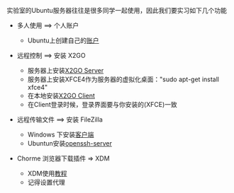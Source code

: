 实验室的Ubuntu服务器往往是很多同学一起使用，因此我们要实习如下几个功能
- 多人使用 ==> 个人账户
   - Ubuntu上创建自己的[账户]((http://note.youdao.com/noteshare?id=509ebb3d2a673114114b62bfbce246f8))
- 远程控制 ==> 安装 X2GO
   - 服务器上安装[X2GO Server](https://wiki.x2go.org/doku.php/doc:installation:x2goserver)
   - 服务器上安装XFCE4作为服务器的虚拟化桌面："sudo apt-get install xfce4"
   - 在本地安装[X2GO Client](http://ithelp.physics.ucdavis.edu/kb/x2go)
   - 在Client登录时候，登录界面要与你安装的(XFCE)一致
  
- 远程传输文件 ==> 安装 FileZilla
  - Windows 下安装[客户端](https://zhuanlan.zhihu.com/p/35846871)
  - Ubuntun安装[openssh-server](https://blog.csdn.net/baidu_38505667/article/details/103029510?utm_medium=distribute.pc_relevant_t0.none-task-blog-BlogCommendFromMachineLearnPai2-1.control&depth_1-utm_source=distribute.pc_relevant_t0.none-task-blog-BlogCommendFromMachineLearnPai2-1.control)

- Chorme 浏览器下载插件 => XDM
   - XDM使用[教程](https://zhuanlan.zhihu.com/p/37941433) 
   - 记得设置代理

